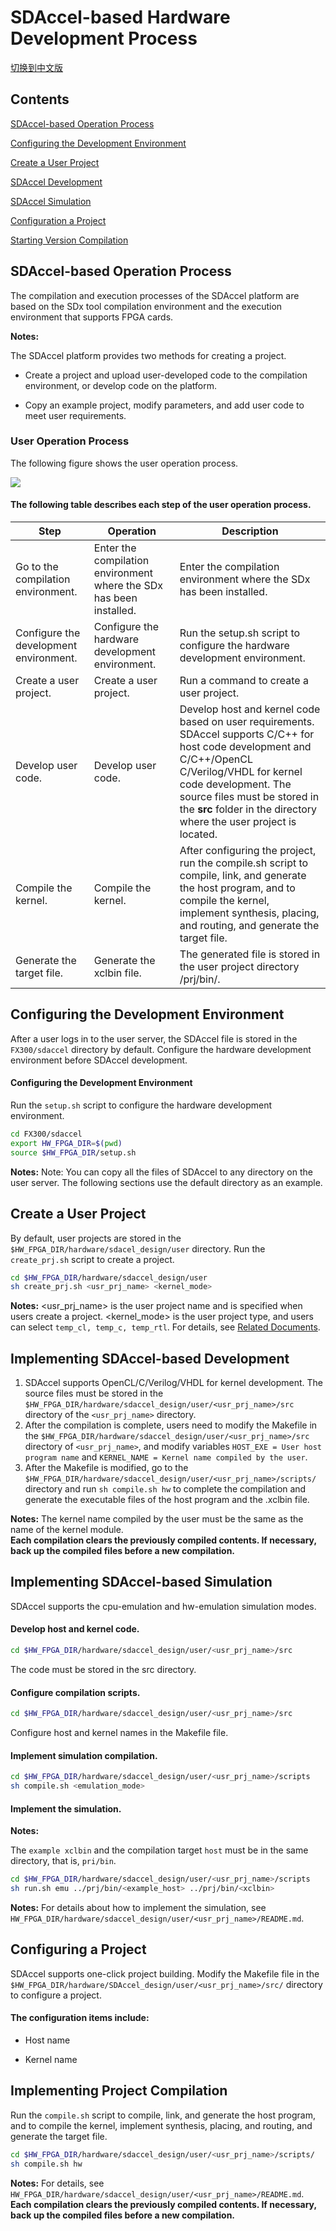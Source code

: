 
SDAccel-based Hardware Development Process
=======================

[切换到中文版](./Implementation_Process_of_SDAccel_based_Hardware_Development_cn.md)


Contents
-------------------------

[SDAccel-based Operation Process](#sec-1)

[Configuring the Development Environment](#sec-2)

[Create a User Project](#sec-3)

[SDAccel Development](#sec-4)

[SDAccel Simulation](#sec-5)

[Configuration a Project](#sec-6)

[Starting Version Compilation](#sec-7)

<a id="sec-1" name="sec-1"></a>

SDAccel-based Operation Process
-------------------------

The compilation and execution processes of the SDAccel platform are based on the SDx tool compilation environment and the execution environment that supports FPGA cards.

**Notes:**

The SDAccel platform provides two methods for creating a project.

-   Create a project and upload user-developed code to the compilation environment, or develop code on the platform.

-   Copy an example project, modify parameters, and add user code to meet user requirements. 


### User Operation Process

The following figure shows the user operation process.

![](media/hdk_st.jpg)

#### The following table describes each step of the user operation process.

| Step                                   | Operation                                | Description                              |
| -------------------------------------- | ---------------------------------------- | ---------------------------------------- |
| Go to the compilation environment.     | Enter the compilation environment where the SDx has been installed. | Enter the compilation environment where the SDx has been installed. |
| Configure the development environment. | Configure the hardware development environment. | Run the setup.sh script to configure the hardware development environment. |
| Create a user project.                 | Create a user project.                   | Run a command to create a user project.  |
| Develop user code.                     | Develop user code.                       | Develop host and kernel code based on user requirements. SDAccel supports C/C++ for host code development and C/C++/OpenCL C/Verilog/VHDL for kernel code development. The source files must be stored in the **src** folder in the directory where the user project is located. |
| Compile the kernel.                    | Compile the kernel.                      | After configuring the project, run the compile.sh script to compile, link, and generate the host program, and to compile the kernel, implement synthesis, placing, and routing, and generate the target file. |
| Generate the target file.              | Generate the xclbin file.                | The generated file is stored in the user project directory /prj/bin/. |

<a id="sec-2" name="sec-2"></a>
Configuring the Development Environment
------------

After a user logs in to the user server, the SDAccel file is stored in the `FX300/sdaccel` directory by default. Configure the hardware development environment before SDAccel development.

#### Configuring the Development Environment

Run the `setup.sh` script to configure the hardware development environment.

```bash
cd FX300/sdaccel
export HW_FPGA_DIR=$(pwd)  
source $HW_FPGA_DIR/setup.sh
```

**Notes:**
Note: You can copy all the files of SDAccel to any directory on the user server. The following sections use the default directory as an example.

<a id="sec-3" name="sec-3"></a>
Create a User Project
------------

By default, user projects are stored in the `$HW_FPGA_DIR/hardware/sdacel_design/user` directory. Run the `create_prj.sh` script to create a project.

```bash
cd $HW_FPGA_DIR/hardware/sdaccel_design/user 
sh create_prj.sh <usr_prj_name> <kernel_mode>
```

**Notes:**
<usr_prj_name> is the user project name and is specified when users create a project. <kernel_mode> is the user project type, and users can select `temp_cl, temp_c, temp_rtl`. For details, see [Related Documents](../hardware/sdaccel_design/user/README_CN.md).

<a id="sec-4" name="sec-4"></a>
Implementing SDAccel-based Development
-----------
1. SDAccel supports OpenCL/C/Verilog/VHDL for kernel development. The source files must be stored in the `$HW_FPGA_DIR/hardware/sdaccel_design/user/<usr_prj_name>/src` directory of the `<usr_prj_name>` directory.
2. After the compilation is complete, users need to modify the Makefile in the `$HW_FPGA_DIR/hardware/sdaccel_design/user/<usr_prj_name>/src` directory of `<usr_prj_name>`, and modify variables `HOST_EXE = User host program name` and `KERNEL_NAME = Kernel name compiled by the user`.
3. After the Makefile is modified, go to the `$HW_FPGA_DIR/hardware/sdaccel_design/user/<usr_prj_name>/scripts/` directory and run `sh compile.sh hw` to complete the compilation and generate the executable files of the host program and the .xclbin file.

**Notes:**
The kernel name compiled by the user must be the same as the name of the kernel module.  
**Each compilation clears the previously compiled contents. If necessary, back up the compiled files before a new compilation.**

<a id="sec-5" name="sec-5"></a>
Implementing SDAccel-based Simulation
-----------

SDAccel supports the cpu-emulation and hw-emulation simulation modes.

#### Develop host and kernel code.

```bash
cd $HW_FPGA_DIR/hardware/sdaccel_design/user/<usr_prj_name>/src
```

The code must be stored in the src directory.

#### Configure compilation scripts.

```bash
cd $HW_FPGA_DIR/hardware/sdaccel_design/user/<usr_prj_name>/src
```

Configure host and kernel names in the Makefile file.

#### Implement simulation compilation.

```bash
cd $HW_FPGA_DIR/hardware/sdaccel_design/user/<usr_prj_name>/scripts 
sh compile.sh <emulation_mode>
```

#### Implement the simulation.

**Notes:**

The `example xclbin` and the compilation target `host` must be in the same directory, that is, `pri/bin`.

```bash
cd $HW_FPGA_DIR/hardware/sdaccel_design/user/<usr_prj_name>/scripts  
sh run.sh emu ../prj/bin/<example_host> ../prj/bin/<xclbin>
```

**Notes:**
For details about how to implement the simulation, see `HW_FPGA_DIR/hardware/sdaccel_design/user/<usr_prj_name>/README.md`.

<a id="sec-6" name="sec-6"></a>
Configuring a Project
--------

SDAccel supports one-click project building. Modify the Makefile file in the `$HW_FPGA_DIR/hardware/SDAccel_design/user/<usr_prj_name>/src/` directory to configure a project.

#### The configuration items include:

-   Host name

-   Kernel name

<a id="sec-7" name="sec-7"></a>
Implementing Project Compilation
------------

Run the `compile.sh` script to compile, link, and generate the host program, and to compile the kernel, implement synthesis, placing, and routing, and generate the target file.

```bash
cd $HW_FPGA_DIR/hardware/sdaccel_design/user/<usr_prj_name>/scripts/  
sh compile.sh hw
```

**Notes:**
For details, see `HW_FPGA_DIR/hardware/sdaccel_design/user/<usr_prj_name>/README.md`.  
**Each compilation clears the previously compiled contents. If necessary, back up the compiled files before a new compilation.**



